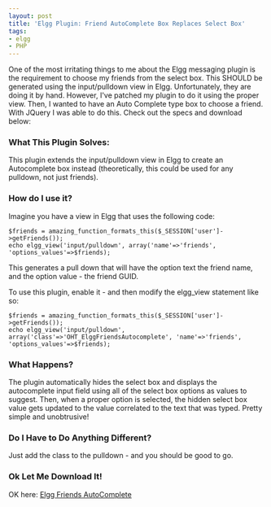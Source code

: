 ```yaml
---
layout: post
title: 'Elgg Plugin: Friend AutoComplete Box Replaces Select Box'
tags:
- elgg
- PHP
---
```


One of the most irritating things to me about the Elgg messaging plugin is the requirement to choose my friends from the select box.  This SHOULD be generated using the input/pulldown view in Elgg.  Unfortunately, they are doing it by hand.  However, I've patched my plugin to do it using the proper view.  Then, I wanted to have an Auto Complete type box to choose a friend.  With JQuery I was able to do this.  Check out the specs and download below:

### What This Plugin Solves:

This plugin extends the input/pulldown view in Elgg to create an Autocomplete box instead (theoretically, this could be used for any pulldown, not just friends).

### How do I use it?

Imagine you have a view in Elgg that uses the following code:

```php?start_inline=1    
$friends = amazing_function_formats_this($_SESSION['user']->getFriends());
echo elgg_view('input/pulldown', array('name'=>'friends', 'options_values'=>$friends);
```

This generates a pull down that will have the option text the friend name, and the option value - the friend GUID.

To use this plugin, enable it - and then modify the elgg_view statement like so:

```php?start_inline=1    
$friends = amazing_function_formats_this($_SESSION['user']->getFriends());
echo elgg_view('input/pulldown', array('class'=>'OHT_ElggFriendsAutocomplete', 'name'=>'friends', 'options_values'=>$friends);
```

### What Happens?

The plugin automatically hides the select box and displays the autocomplete input field using all of the select box options as values to suggest.  Then, when a proper option is selected, the hidden select box value gets updated to the value correlated to the text that was typed.  Pretty simple and unobtrusive!

### Do I Have to Do Anything Different?

Just add the class to the pulldown - and you should be good to go.

### Ok Let Me Download It!

OK here: [Elgg Friends AutoComplete](/uploads/2009/oht_elggfriendsautocomplete.zip)
